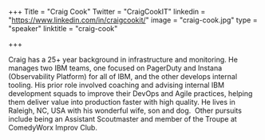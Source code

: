 +++
Title = "Craig Cook"
Twitter = "CraigCookIT"
linkedin = "https://www.linkedin.com/in/craigcookit/"
image = "craig-cook.jpg"
type = "speaker"
linktitle = "craig-cook"

+++

Craig has a 25+ year background in infrastructure and monitoring. He manages two IBM teams, one focused on PagerDuty and Instana (Observability Platform) for all of IBM, and the other develops internal tooling. His prior role involved coaching and advising internal IBM development squads to improve their DevOps and Agile practices, helping them deliver value into production faster with high quality. He lives in Raleigh, NC, USA with his wonderful wife, son and dog.  Other pursuits include being an Assistant Scoutmaster and member of the Troupe at ComedyWorx Improv Club.
